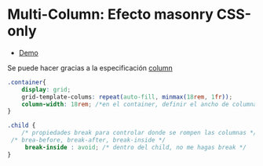 # Multi-Column: Efecto masonry CSS-only

- [Demo](https://codelytv.github.io/css-layouts-best-practises-course/5-2-multi-column-masonry/)

Se puede hacer gracias a la especificación [column](https://developer.mozilla.org/en-US/docs/Web/CSS/CSS_Columns)

```css
.container{
	display: grid;
	grid-template-colums: repeat(auto-fill, minmax(18rem, 1fr));
	column-width: 18rem; /*en el container, definir el ancho de columna*/
}

.child {
	/* propiedades break para controlar donde se rompen las columnas */
 /* brea-before, break-after, break-inside */
	 break-inside : avoid; /* dentro del child, no me hagas break */  
}
```

